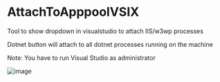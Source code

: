 # AttachToApppoolVSIX
Tool to show dropdown in visualstudio to attach IIS/w3wp processes

Dotnet button will attach to all dotnet processes running on the machine

Note: You have to run Visual Studio as administrator

![image](https://user-images.githubusercontent.com/5485374/112046363-38b39280-8b4c-11eb-9c35-749f3a97a0ce.png)
